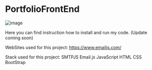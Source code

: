 # PortfolioFrontEnd
![image](https://github.com/pstaron/PortfolioFrontEnd/assets/25846311/f3571698-f7a1-4f77-ae83-a61fb6f6462b)



Here you can find instruction how to install and run my code.
(Update coming soon)


WebSites used for this project: 
https://www.emailjs.com/


Stack used for this project:
SMTPJS
Email.js
JavaScript
HTML
CSS
BootStrap
